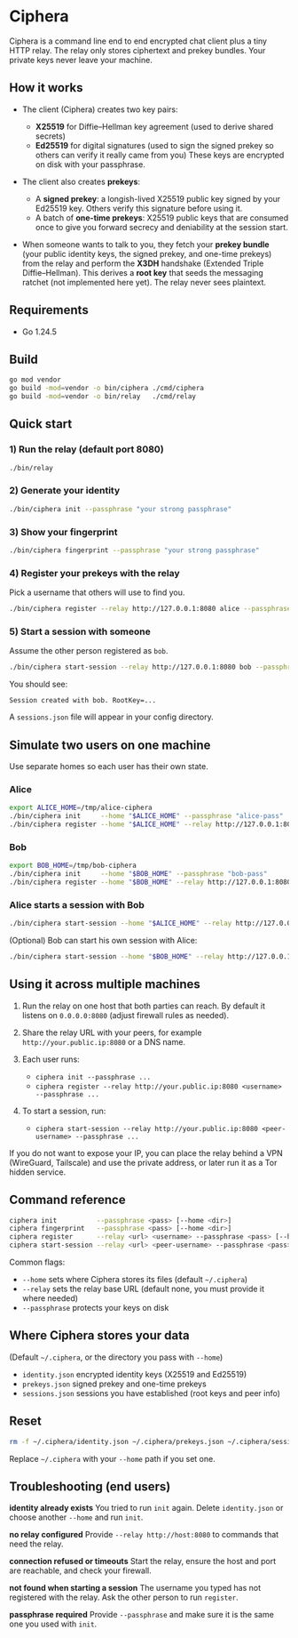 # Ciphera

Ciphera is a command line end to end encrypted chat client plus a tiny HTTP relay. The relay only stores ciphertext and prekey bundles. Your private keys never leave your machine.

## How it works

* The client (Ciphera) creates two key pairs:

  * **X25519** for Diffie–Hellman key agreement (used to derive shared secrets)
  * **Ed25519** for digital signatures (used to sign the signed prekey so others can verify it really came from you)
    These keys are encrypted on disk with your passphrase.

* The client also creates **prekeys**:

  * A **signed prekey**: a longish-lived X25519 public key signed by your Ed25519 key. Others verify this signature before using it.
  * A batch of **one-time prekeys**: X25519 public keys that are consumed once to give you forward secrecy and deniability at the session start.

* When someone wants to talk to you, they fetch your **prekey bundle** (your public identity keys, the signed prekey, and one-time prekeys) from the relay and perform the **X3DH** handshake (Extended Triple Diffie–Hellman). This derives a **root key** that seeds the messaging ratchet (not implemented here yet). The relay never sees plaintext.

## Requirements

* Go 1.24.5

## Build

```sh
go mod vendor
go build -mod=vendor -o bin/ciphera ./cmd/ciphera
go build -mod=vendor -o bin/relay   ./cmd/relay
```

## Quick start

### 1) Run the relay (default port 8080)

```sh
./bin/relay
```

### 2) Generate your identity

```sh
./bin/ciphera init --passphrase "your strong passphrase"
```

### 3) Show your fingerprint

```sh
./bin/ciphera fingerprint --passphrase "your strong passphrase"
```

### 4) Register your prekeys with the relay

Pick a username that others will use to find you.

```sh
./bin/ciphera register --relay http://127.0.0.1:8080 alice --passphrase "your strong passphrase"
```

### 5) Start a session with someone

Assume the other person registered as `bob`.

```sh
./bin/ciphera start-session --relay http://127.0.0.1:8080 bob --passphrase "your strong passphrase"
```

You should see:

```text
Session created with bob. RootKey=...
```

A `sessions.json` file will appear in your config directory.

## Simulate two users on one machine

Use separate homes so each user has their own state.

### **Alice**

```sh
export ALICE_HOME=/tmp/alice-ciphera
./bin/ciphera init     --home "$ALICE_HOME" --passphrase "alice-pass"
./bin/ciphera register --home "$ALICE_HOME" --relay http://127.0.0.1:8080 alice --passphrase "alice-pass"
```

### **Bob**

```sh
export BOB_HOME=/tmp/bob-ciphera
./bin/ciphera init     --home "$BOB_HOME" --passphrase "bob-pass"
./bin/ciphera register --home "$BOB_HOME" --relay http://127.0.0.1:8080 bob --passphrase "bob-pass"
```

### **Alice starts a session with Bob**

```sh
./bin/ciphera start-session --home "$ALICE_HOME" --relay http://127.0.0.1:8080 bob --passphrase "alice-pass"
```

(Optional) Bob can start his own session with Alice:

```sh
./bin/ciphera start-session --home "$BOB_HOME" --relay http://127.0.0.1:8080 alice --passphrase "bob-pass"
```

## Using it across multiple machines

1. Run the relay on one host that both parties can reach. By default it listens on `0.0.0.0:8080` (adjust firewall rules as needed).
2. Share the relay URL with your peers, for example `http://your.public.ip:8080` or a DNS name.
3. Each user runs:

   * `ciphera init --passphrase ...`
   * `ciphera register --relay http://your.public.ip:8080 <username> --passphrase ...`
4. To start a session, run:

   * `ciphera start-session --relay http://your.public.ip:8080 <peer-username> --passphrase ...`

If you do not want to expose your IP, you can place the relay behind a VPN (WireGuard, Tailscale) and use the private address, or later run it as a Tor hidden service.

## Command reference

```sh
ciphera init          --passphrase <pass> [--home <dir>]
ciphera fingerprint   --passphrase <pass> [--home <dir>]
ciphera register      --relay <url> <username> --passphrase <pass> [--home <dir>]
ciphera start-session --relay <url> <peer-username> --passphrase <pass> [--home <dir>]
```

Common flags:

* `--home` sets where Ciphera stores its files (default `~/.ciphera`)
* `--relay` sets the relay base URL (default none, you must provide it where needed)
* `--passphrase` protects your keys on disk

## Where Ciphera stores your data

(Default `~/.ciphera`, or the directory you pass with `--home`)

* `identity.json`   encrypted identity keys (X25519 and Ed25519)
* `prekeys.json`    signed prekey and one-time prekeys
* `sessions.json`   sessions you have established (root keys and peer info)

## Reset

```sh
rm -f ~/.ciphera/identity.json ~/.ciphera/prekeys.json ~/.ciphera/sessions.json
```

Replace `~/.ciphera` with your `--home` path if you set one.

## Troubleshooting (end users)

**identity already exists**
You tried to run `init` again. Delete `identity.json` or choose another `--home` and run `init`.

**no relay configured**
Provide `--relay http://host:8080` to commands that need the relay.

**connection refused or timeouts**
Start the relay, ensure the host and port are reachable, and check your firewall.

**not found when starting a session**
The username you typed has not registered with the relay. Ask the other person to run `register`.

**passphrase required**
Provide `--passphrase` and make sure it is the same one you used with `init`.

